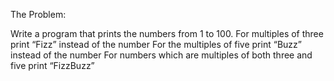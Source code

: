    The Problem:

Write a program that prints the numbers from 1 to 100.
For multiples of three print “Fizz” instead of the number
For the multiples of five print “Buzz” instead of the number
For numbers which are multiples of both three and five print “FizzBuzz”
